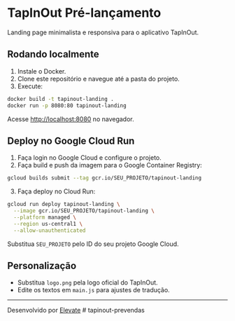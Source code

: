 # TapInOut Pré-lançamento

Landing page minimalista e responsiva para o aplicativo TapInOut.

## Rodando localmente

1. Instale o Docker.
2. Clone este repositório e navegue até a pasta do projeto.
3. Execute:

```sh
docker build -t tapinout-landing .
docker run -p 8080:80 tapinout-landing
```

Acesse [http://localhost:8080](http://localhost:8080) no navegador.

## Deploy no Google Cloud Run

1. Faça login no Google Cloud e configure o projeto.
2. Faça build e push da imagem para o Google Container Registry:

```sh
gcloud builds submit --tag gcr.io/SEU_PROJETO/tapinout-landing
```

3. Faça deploy no Cloud Run:

```sh
gcloud run deploy tapinout-landing \
  --image gcr.io/SEU_PROJETO/tapinout-landing \
  --platform managed \
  --region us-central1 \
  --allow-unauthenticated
```

Substitua `SEU_PROJETO` pelo ID do seu projeto Google Cloud.

## Personalização
- Substitua `logo.png` pela logo oficial do TapInOut.
- Edite os textos em `main.js` para ajustes de tradução.

---
Desenvolvido por [Elevate](https://www.elevatebr.org) #   t a p i n o u t - p r e v e n d a s  
 